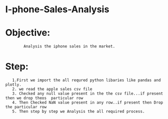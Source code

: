 # I-phone-Sales-Analysis

# Objective:
            Analysis the iphone sales in the market.
# Step: 
       1.First we import the all requred python libaries like pandas and plotly.
       2. we read the apple sales csv file
       3. Checked any null value present in the the csv file...if present then we drop theos  particular row
       4. Then Checked NaN value present in any row..if present then Drop the particular row
       5. Then step by step we Analysis the all required process.
